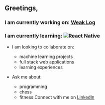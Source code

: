## Greetings,

### I am currently working on: [Weak Log](https://weak-log.onrender.com/) 
### I am currently learning: ![React Native](https://img.shields.io/badge/react_native-%2320232a.svg?style=for-the-badge&logo=react&logoColor=%2361DAFB) 

* I am looking to collaborate on: 
  - machine learning projects
  - full stack web applications
  - learning experiences

* Ask me about: 
  - programming
  - chess
  - fitness
Connect with me on [LinkedIn](https://www.linkedin.com/in/steven-cornwall-b4551b20b/)
<!--
**taylorcornwall766/taylorcornwall766** is a ✨ _special_ ✨ repository because its `README.md` (this file) appears on your GitHub profile.

Here are some ideas to get you started:

- 🔭 I’m currently working on ...
- 🌱 I’m currently learning ...
- 👯 I’m looking to collaborate on ...
- 🤔 I’m looking for help with ...
- 💬 Ask me about ...
- 📫 How to reach me: ...
- 😄 Pronouns: ...
- ⚡ Fun fact: ...
-->

